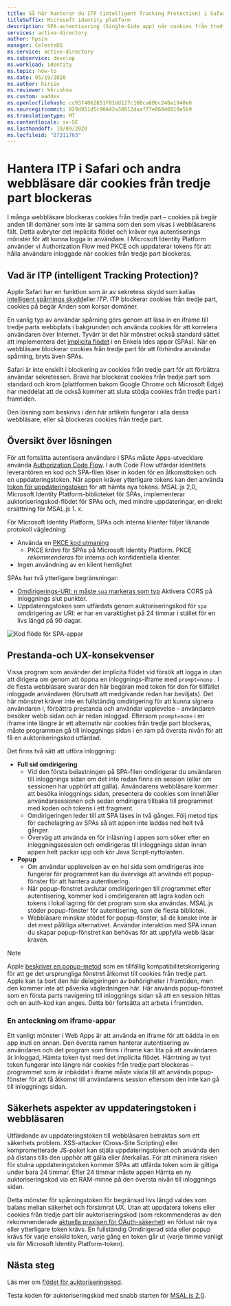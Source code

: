 ```yaml
---
title: Så här hanterar du ITP (intelligent Tracking Protection) i Safari | Azure
titleSuffix: Microsoft identity platform
description: SPA-autentisering (Single-Side app) när cookies från tredje part inte längre tillåts.
services: active-directory
author: hpsin
manager: CelesteDG
ms.service: active-directory
ms.subservice: develop
ms.workload: identity
ms.topic: how-to
ms.date: 05/19/2020
ms.author: hirsin
ms.reviewer: kkrishna
ms.custom: aaddev
ms.openlocfilehash: cc93f4062851f01dd127c108ca60bc240a1940e6
ms.sourcegitcommit: 829d951d5c90442a38012daaf77e86046018e5b9
ms.translationtype: MT
ms.contentlocale: sv-SE
ms.lasthandoff: 10/09/2020
ms.locfileid: "87311763"
---
```

# <a name="handle-itp-in-safari-and-other-browsers-where-third-party-cookies-are-blocked"></a>Hantera ITP i Safari och andra webbläsare där cookies från tredje part blockeras

I många webbläsare blockeras cookies från tredje part – cookies på begär anden till domäner som inte är samma som den som visas i webbläsarens fält. Detta avbryter det implicita flödet och kräver nya autentiserings mönster för att kunna logga in användare. I Microsoft Identity Platform använder vi Authorization Flow med PKCE och uppdaterar tokens för att hålla användare inloggade när cookies från tredje part blockeras.

## <a name="what-is-intelligent-tracking-protection-itp"></a>Vad är ITP (intelligent Tracking Protection)?

Apple Safari har en funktion som är av sekretess skydd som kallas [intelligent spårnings skydd](https://webkit.org/tracking-prevention-policy/)eller *ITP*. ITP blockerar cookies från tredje part, cookies på begär Anden som korsar domäner.

En vanlig typ av användar spårning görs genom att läsa in en iframe till tredje parts webbplats i bakgrunden och använda cookies för att korrelera användaren över Internet. Tyvärr är det här mönstret också standard sättet att implementera det [implicita flödet](v2-oauth2-implicit-grant-flow.md) i en Enkels Ides appar (SPAs). När en webbläsare blockerar cookies från tredje part för att förhindra användar spårning, bryts även SPAs.

Safari är inte enskilt i blockering av cookies från tredje part för att förbättra användar sekretessen. Brave har blockerat cookies från tredje part som standard och krom (plattformen bakom Google Chrome och Microsoft Edge) har meddelat att de också kommer att sluta stödja cookies från tredje part i framtiden.

Den lösning som beskrivs i den här artikeln fungerar i alla dessa webbläsare, eller så blockeras cookies från tredje part.

## <a name="overview-of-the-solution"></a>Översikt över lösningen

För att fortsätta autentisera användare i SPAs måste Apps-utvecklare använda [Authorization Code Flow](v2-oauth2-auth-code-flow.md). I auth Code Flow utfärdar identitets leverantören en kod och SPA-filen löser in koden för en åtkomsttoken och en uppdateringstoken. När appen kräver ytterligare tokens kan den använda [token för uppdateringstoken](v2-oauth2-auth-code-flow.md#refresh-the-access-token) för att hämta nya tokens. MSAL.js 2,0, Microsoft Identity Platform-biblioteket för SPAs, implementerar auktoriseringskod-flödet för SPAs och, med mindre uppdateringar, en direkt ersättning för MSAL.js 1. x.

För Microsoft Identity Platform, SPAs och interna klienter följer liknande protokoll vägledning:

* Använda en [PKCE kod utmaning](https://tools.ietf.org/html/rfc7636)
    * PKCE *krävs* för SPAs på Microsoft Identity Platform. PKCE *rekommenderas* för interna och konfidentiella klienter.
* Ingen användning av en klient hemlighet

SPAs har två ytterligare begränsningar:

* [Omdirigerings-URI: n måste `spa` markeras som typ](v2-oauth2-auth-code-flow.md#redirect-uri-setup-required-for-single-page-apps) Aktivera CORS på inloggnings slut punkter.
* Uppdateringstoken som utfärdats genom auktoriseringskod för `spa` omdirigering av URI: er har en varaktighet på 24 timmar i stället för en livs längd på 90 dagar.

![Kod flöde för SPA-appar](media/v2-oauth-auth-code-spa/active-directory-oauth-code-spa.png)

## <a name="performance-and-ux-implications"></a>Prestanda-och UX-konsekvenser

Vissa program som använder det implicita flödet vid försök att logga in utan att dirigera om genom att öppna en inloggnings-iframe med `prompt=none` . I de flesta webbläsare svarar den här begäran med token för den för tillfället inloggade användaren (förutsatt att medgivande redan har beviljats). Det här mönstret kräver inte en fullständig omdirigering för att kunna signera användaren i, förbättra prestanda och användar upplevelse – användaren besöker webb sidan och är redan inloggad. Eftersom `prompt=none` i en iframe inte längre är ett alternativ när cookies från tredje part blockeras, måste programmen gå till inloggnings sidan i en ram på översta nivån för att få en auktoriseringskod utfärdad.

Det finns två sätt att utföra inloggning:

* **Full sid omdirigering**
    * Vid den första belastningen på SPA-filen omdirigerar du användaren till inloggnings sidan om det inte redan finns en session (eller om sessionen har upphört att gälla). Användarens webbläsare kommer att besöka inloggnings sidan, presentera de cookies som innehåller användarsessionen och sedan omdirigera tillbaka till programmet med koden och tokens i ett fragment.
    * Omdirigeringen leder till att SPA läses in två gånger. Följ metod tips för cachelagring av SPAs så att appen inte laddas ned helt två gånger.
    * Överväg att använda en för inläsning i appen som söker efter en inloggningssession och omdirigeras till inloggnings sidan innan appen helt packar upp och kör Java Script-nyttolasten.
* **Popup**
    * Om användar upplevelsen av en hel sida som omdirigeras inte fungerar för programmet kan du överväga att använda ett popup-fönster för att hantera autentisering.
    * När popup-fönstret avslutar omdirigeringen till programmet efter autentisering, kommer kod i omdirigeraren att lagra koden och tokens i lokal lagring för det program som ska användas. MSAL.js stöder popup-fönster för autentisering, som de flesta bibliotek.
    * Webbläsare minskar stödet för popup-fönster, så de kanske inte är det mest pålitliga alternativet. Användar interaktion med SPA innan du skapar popup-fönstret kan behövas för att uppfylla webb läsar kraven.

>[!NOTE]
> Apple [beskriver en popup-metod](https://webkit.org/blog/8311/intelligent-tracking-prevention-2-0/) som en tillfällig kompatibilitetskorrigering för att ge det ursprungliga fönstret åtkomst till cookies från tredje part. Apple kan ta bort den här delegeringen av behörigheter i framtiden, men den kommer inte att påverka vägledningen här. Här används popup-fönstret som en första parts navigering till inloggnings sidan så att en session hittas och en auth-kod kan anges. Detta bör fortsätta att arbeta i framtiden.

### <a name="a-note-on-iframe-apps"></a>En anteckning om iframe-appar

Ett vanligt mönster i Web Apps är att använda en iframe för att bädda in en app inuti en annan. Den översta ramen hanterar autentisering av användaren och det program som finns i iframe kan lita på att användaren är inloggad, Hämta token tyst med det implicita flödet. Hämtning av tyst token fungerar inte längre när cookies från tredje part blockeras – programmet som är inbäddat i iframe måste växla till att använda popup-fönster för att få åtkomst till användarens session eftersom den inte kan gå till inloggnings sidan.

## <a name="security-implications-of-refresh-tokens-in-the-browser"></a>Säkerhets aspekter av uppdateringstoken i webbläsaren

Utfärdande av uppdateringstoken till webbläsaren betraktas som ett säkerhets problem. XSS-attacker (Cross-Site Scripting) eller komprometterade JS-paket kan stjäla uppdateringstoken och använda den på distans tills den upphör att gälla eller återkallas. För att minimera risken för stulna uppdateringstoken kommer SPAs att utfärda token som är giltiga under bara 24 timmar. Efter 24 timmar måste appen Hämta en ny auktoriseringskod via ett RAM-minne på den översta nivån till inloggnings sidan.

Detta mönster för spårningstoken för begränsad livs längd valdes som balans mellan säkerhet och försämrat UX. Utan att uppdatera tokens eller cookies från tredje part blir auktoriseringskod (som rekommenderas av den rekommenderade [aktuella praxisen för OAuth-säkerhet](https://tools.ietf.org/html/draft-ietf-oauth-security-topics-14)) en förlust när nya eller ytterligare token krävs. En fullständig Omdirigerad sida eller popup krävs för varje enskild token, varje gång en token går ut (varje timme vanligt vis för Microsoft Identity Platform-token).

## <a name="next-steps"></a>Nästa steg

Läs mer om [flödet för auktoriseringskod](v2-oauth2-auth-code-flow.md).

Testa koden för auktoriseringskod med snabb starten för [MSAL.js 2,0](quickstart-v2-javascript-auth-code.md).
